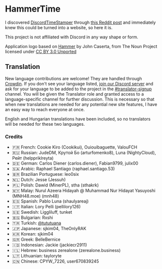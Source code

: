<h1>HammerTime <a title="Crowdin" target="_blank" href="https://crowdin.com/project/hammertime"><img src="https://badges.crowdin.net/hammertime/localized.svg" alt=""></a></h1>

I discovered [DiscordTimeStamper] through [this Reddit post] and immediately knew this could be turned into a website,
so here it is.

[discordtimestamper]: https://github.com/TimeTravelPenguin/DiscordTimeStamper/
[this reddit post]: https://www.reddit.com/r/discordapp/comments/oiv86b/i_made_a_tool_to_make_timestamps_for_discord/

This project is not affiliated with Discord in any way shape or form.

Application logo based on [Hammer] by John Caserta, from The Noun Project licensed under [CC BY 3.0 Unported]

[hammer]: https://meta.m.wikimedia.org/wiki/File:Hammer_-_Noun_project_1306.svg
[cc by 3.0 unported]: https://creativecommons.org/licenses/by/3.0/deed.en

## Translation

New language contributions are welcome! They are handled through [Crowdin]. If you don't see your language listed,
[join our Discord server] and ask for your language to be added to the project in the [#translator-signup] channel. You
will be given the Translator role and granted access to a language-specific channel for further discussion. This is
necessary so that when new translations are needed for any potential new site features, I have an easy way to reach
everyone at once.

[crowdin]: https://crowdin.com/project/hammertime
[join our discord server]: https://hammertime.cyou/discord
[#translator-signup]: https://discord.com/channels/952258283882819595/952292965211074650

English and Hungarian translations have been included, so no translators will be needed for these two languages.

### Credits

- 🇫🇷 French: Cookie Kiro (Cookikui), Ouiouibaguette, ValouFCH
- 🇷🇺 Russian: JudeDM, Крутой Бо (arturfomenko8), Luna (NightyCloud), Рейт (helppriklreyta)
- 🇩🇪 German: Carlos Diener (carlos.diener), Fabian9799, julix00
- 🇸🇦 Arabic: Raphael Santiago (raphael.santiago.53)
- 🇧🇷 Brazilian Portuguese: leo0six
- 🇳🇱 Dutch: Jesse (Jessuh)
- 🇵🇱 Polish: Dawid (MinerPL), stha (sthakrk)
- 🇲🇾 Malay: Nurul Azeera Hidayah @ Muhammad Nur Hidayat Yasuyoshi (MNH48.moe) (mnh48)
- 🇪🇸 Spanish: Pablo Luna (shaulyareaj)
- 🇮🇹 Italian: Lory Pelli (pellilory126)
- 🇸🇪 Swedish: Liggliluff, tunket
- 🇧🇬 Bulgarian: Rxshi
- 🇹🇷 Turkish: [@tututuana](https://github.com/tututuana)
- 🇯🇵 Japanese: sjkim04, TheOnlyRAK
- 🇰🇷 Korean: sjkim04
- 🇬🇷 Greek: BelleBernice
- 🇮🇩 Indonesian: Jackie (jackiecr2911)
- 🇮🇱 Hebrew: business zerealone (zerealone.business)
- 🇱🇹 Lithuanian: tayloryte
- 🇨🇳 Chinese: CPYW_7226, user670839245
